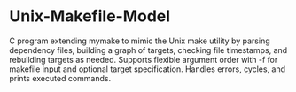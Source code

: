 # Unix-Makefile-Model
C program extending mymake to mimic the Unix make utility by parsing dependency files, building a graph of targets, checking file timestamps, and rebuilding targets as needed. Supports flexible argument order with -f for makefile input and optional target specification. Handles errors, cycles, and prints executed commands.
